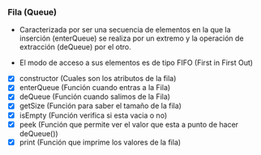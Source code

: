 ### Fila (Queue)

* Caracterizada por ser una secuencia de elementos en la que la inserción (enterQueue) se realiza por un extremo y la operación de extracción (deQueue) por el otro.

* El modo de acceso a sus elementos es de tipo FIFO (First in First Out) 

-[X] constructor     (Cuales son los atributos de la fila)
-[X] enterQueue      (Función cuando entras a la Fila) 
-[X] deQueue         (Función cuando salimos de la Fila)
-[X] getSize         (Función para saber el tamaño de la fila)
-[X] isEmpty         (Función verifica si esta vacia o no)
-[X] peek            (Función que permite ver el valor que esta a punto de hacer deQueue())
-[X] print           (Función que imprime los valores de la fila)